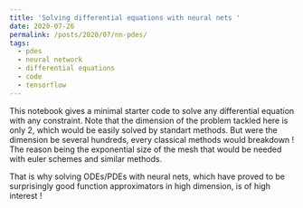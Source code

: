 ```yaml
---
title: 'Solving differential equations with neural nets '
date: 2020-07-26
permalink: /posts/2020/07/nn-pdes/
tags:
  - pdes
  - neural network
  - differential equations
  - code
  - tensorflow
---
```


This notebook gives a minimal starter code to solve any differential equation with any constraint. Note that the dimension of the problem tackled here is only 2, which would be easily solved by standart methods. But were the dimension be several hundreds, every classical methods would breakdown ! The reason being the exponential size of the mesh that would be needed with euler schemes and similar methods.

That is why solving ODEs/PDEs with neural nets, which have proved to be surprisingly good function approximators in high dimension, is of high interest !

<script src="https://gist.github.com/enzoMiller/6647d3cc2a71a75193338947bee8c055.js"></script>

